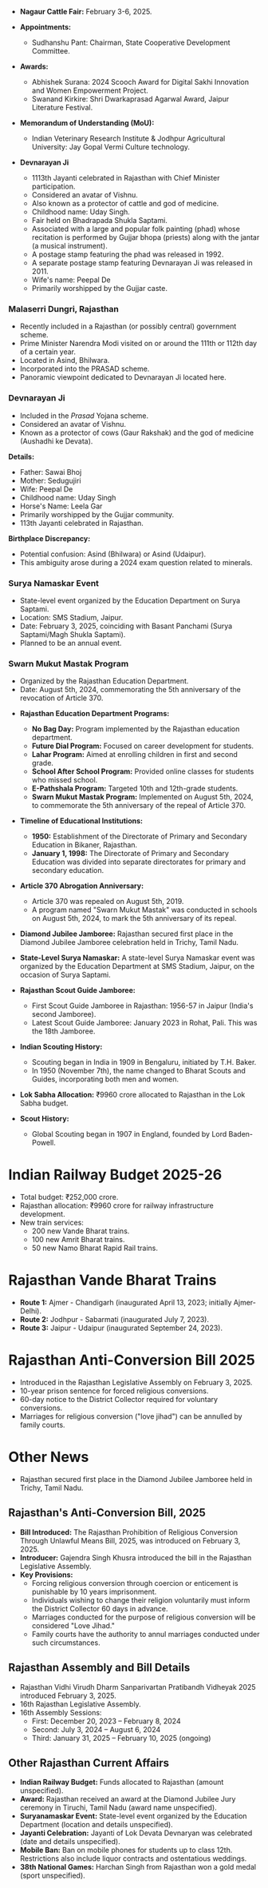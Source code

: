 *   **Nagaur Cattle Fair:** February 3-6, 2025.

*   **Appointments:**
    *   Sudhanshu Pant: Chairman, State Cooperative Development Committee.

*   **Awards:**
    *   Abhishek Surana: 2024 Scooch Award for Digital Sakhi Innovation and Women Empowerment Project.
    *   Swanand Kirkire: Shri Dwarkaprasad Agarwal Award, Jaipur Literature Festival.

*   **Memorandum of Understanding (MoU):**
    *   Indian Veterinary Research Institute & Jodhpur Agricultural University: Jay Gopal Vermi Culture technology.

*   **Devnarayan Ji**
    *   1113th Jayanti celebrated in Rajasthan with Chief Minister participation.
    *   Considered an avatar of Vishnu.
    *   Also known as a protector of cattle and god of medicine.
    *   Childhood name: Uday Singh.
    *   Fair held on Bhadrapada Shukla Saptami.
    *   Associated with a large and popular folk painting (phad) whose recitation is performed by Gujjar bhopa (priests) along with the jantar (a musical instrument).
    *   A postage stamp featuring the phad was released in 1992.
    *   A separate postage stamp featuring Devnarayan Ji was released in 2011.
    *   Wife's name: Peepal De
    *   Primarily worshipped by the Gujjar caste.

### Malaserri Dungri, Rajasthan

*   Recently included in a Rajasthan (or possibly central) government scheme.
*   Prime Minister Narendra Modi visited on or around the 111th or 112th day of a certain year.
*   Located in Asind, Bhilwara.
*   Incorporated into the PRASAD scheme.
*   Panoramic viewpoint dedicated to Devnarayan Ji located here.

### Devnarayan Ji

*   Included in the *Prasad* Yojana scheme.
*   Considered an avatar of Vishnu.
*   Known as a protector of cows (Gaur Rakshak) and the god of medicine (Aushadhi ke Devata).

**Details:**

*   Father: Sawai Bhoj
*   Mother: Sedugujiri
*   Wife: Peepal De
*   Childhood name: Uday Singh
*   Horse's Name: Leela Gar
*   Primarily worshipped by the Gujjar community.
*   113th Jayanti celebrated in Rajasthan.

**Birthplace Discrepancy:**

*   Potential confusion: Asind (Bhilwara) or Asind (Udaipur).
*   This ambiguity arose during a 2024 exam question related to minerals.

### Surya Namaskar Event

*   State-level event organized by the Education Department on Surya Saptami.
*   Location: SMS Stadium, Jaipur.
*   Date: February 3, 2025, coinciding with Basant Panchami (Surya Saptami/Magh Shukla Saptami).
*   Planned to be an annual event.

### Swarn Mukut Mastak Program

*   Organized by the Rajasthan Education Department.
*   Date: August 5th, 2024, commemorating the 5th anniversary of the revocation of Article 370.

- **Rajasthan Education Department Programs:**
  - **No Bag Day:** Program implemented by the Rajasthan education department.
  - **Future Dial Program:** Focused on career development for students.
  - **Lahar Program:** Aimed at enrolling children in first and second grade.
  - **School After School Program:** Provided online classes for students who missed school.
  - **E-Pathshala Program:** Targeted 10th and 12th-grade students.
  - **Swarn Mukut Mastak Program:** Implemented on August 5th, 2024, to commemorate the 5th anniversary of the repeal of Article 370.

- **Timeline of Educational Institutions:**
  - **1950:** Establishment of the Directorate of Primary and Secondary Education in Bikaner, Rajasthan.
  - **January 1, 1998:** The Directorate of Primary and Secondary Education was divided into separate directorates for primary and secondary education.

- **Article 370 Abrogation Anniversary:**
  - Article 370 was repealed on August 5th, 2019.
  - A program named "Swarn Mukut Mastak" was conducted in schools on August 5th, 2024, to mark the 5th anniversary of its repeal.

- **Diamond Jubilee Jamboree:** Rajasthan secured first place in the Diamond Jubilee Jamboree celebration held in Trichy, Tamil Nadu.

- **State-Level Surya Namaskar:** A state-level Surya Namaskar event was organized by the Education Department at SMS Stadium, Jaipur, on the occasion of Surya Saptami.

- **Rajasthan Scout Guide Jamboree:**
    - First Scout Guide Jamboree in Rajasthan: 1956-57 in Jaipur (India's second Jamboree).
    - Latest Scout Guide Jamboree: January 2023 in Rohat, Pali. This was the 18th Jamboree.

- **Indian Scouting History:**
    - Scouting began in India in 1909 in Bengaluru, initiated by T.H. Baker.
    - In 1950 (November 7th), the name changed to Bharat Scouts and Guides, incorporating both men and women.

- **Lok Sabha Allocation:** ₹9960 crore allocated to Rajasthan in the Lok Sabha budget.

- **Scout History:**
    - Global Scouting began in 1907 in England, founded by Lord Baden-Powell.

# Indian Railway Budget 2025-26

*   Total budget: ₹252,000 crore.
*   Rajasthan allocation: ₹9960 crore for railway infrastructure development.
*   New train services:
    *   200 new Vande Bharat trains.
    *   100 new Amrit Bharat trains.
    *   50 new Namo Bharat Rapid Rail trains.

# Rajasthan Vande Bharat Trains

*   **Route 1:** Ajmer - Chandigarh (inaugurated April 13, 2023; initially Ajmer-Delhi).
*   **Route 2:** Jodhpur - Sabarmati (inaugurated July 7, 2023).
*   **Route 3:** Jaipur - Udaipur (inaugurated September 24, 2023).

# Rajasthan Anti-Conversion Bill 2025

*   Introduced in the Rajasthan Legislative Assembly on February 3, 2025.
*   10-year prison sentence for forced religious conversions.
*   60-day notice to the District Collector required for voluntary conversions.
*   Marriages for religious conversion ("love jihad") can be annulled by family courts.

# Other News

*   Rajasthan secured first place in the Diamond Jubilee Jamboree held in Trichy, Tamil Nadu.

## Rajasthan's Anti-Conversion Bill, 2025

*   **Bill Introduced:** The Rajasthan Prohibition of Religious Conversion Through Unlawful Means Bill, 2025, was introduced on February 3, 2025.
*   **Introducer:** Gajendra Singh Khusra introduced the bill in the Rajasthan Legislative Assembly.
*   **Key Provisions:**
    *   Forcing religious conversion through coercion or enticement is punishable by 10 years imprisonment.
    *   Individuals wishing to change their religion voluntarily must inform the District Collector 60 days in advance.
    *   Marriages conducted for the purpose of religious conversion will be considered "Love Jihad."
    *   Family courts have the authority to annul marriages conducted under such circumstances.

## Rajasthan Assembly and Bill Details

*   Rajasthan Vidhi Virudh Dharm Sanparivartan Pratibandh Vidheyak 2025 introduced February 3, 2025.
*   16th Rajasthan Legislative Assembly.
*   16th Assembly Sessions:
    *   First: December 20, 2023 – February 8, 2024
    *   Second: July 3, 2024 – August 6, 2024
    *   Third: January 31, 2025 – February 10, 2025 (ongoing)

## Other Rajasthan Current Affairs

*   **Indian Railway Budget:** Funds allocated to Rajasthan (amount unspecified).
*   **Award:** Rajasthan received an award at the Diamond Jubilee Jury ceremony in Tiruchi, Tamil Nadu (award name unspecified).
*   **Suryanamaskar Event:** State-level event organized by the Education Department (location and details unspecified).
*   **Jayanti Celebration:** Jayanti of Lok Devata Devnaryan was celebrated (date and details unspecified).
*   **Mobile Ban:** Ban on mobile phones for students up to class 12th. Restrictions also include liquor contracts and ostentatious weddings.
*   **38th National Games:** Harchan Singh from Rajasthan won a gold medal (sport unspecified).
